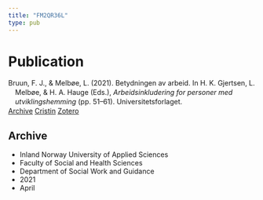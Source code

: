 ```yaml
---
title: "FM2QR36L"
type: pub
---
```

<h1>Publication</h1>
<article id="csl-bib-container-FM2QR36L" class="csl-bib-container">
  <div class="csl-bib-body" style="line-height: 1.35; padding-left: 1em; text-indent:-1em;">
  <div class="csl-entry">Bruun, F. J., &amp; Melb&#xF8;e, L. (2021). Betydningen av arbeid. In H. K. Gjertsen, L. Melb&#xF8;e, &amp; H. A. Hauge (Eds.), <i>Arbeidsinkludering for personer med utviklingshemming</i> (pp. 51&#x2013;61). Universitetsforlaget.</div>
</div>
  <div class="csl-bib-buttons">
    <a href="#taxonomy-article-FM2QR36L" class="csl-bib-button">Archive</a>
    <a href="https://app.cristin.no/results/show.jsf?id=1906729" alt="Cristin URL" class="csl-bib-button">Cristin</a>
    <a href="http://zotero.org/groups/5402882/items/FM2QR36L" alt="Zotero URL" class="csl-bib-button">Zotero</a>
  </div>
  <div id="csl-bib-meta-container-FM2QR36L"></div>
</article>
<div id="csl-bib-meta-FM2QR36L" class="csl-bib-meta">
  <article id="taxonomy-article-FM2QR36L" class="taxonomy-article">
    <h1>Archive</h1>
    <ul>
      <li>Inland Norway University of Applied Sciences</li>
      <li>Faculty of Social and Health Sciences</li>
      <li>Department of Social Work and Guidance</li>
      <li>2021</li>
      <li>April</li>
    </ul>
  </article>
</div>
